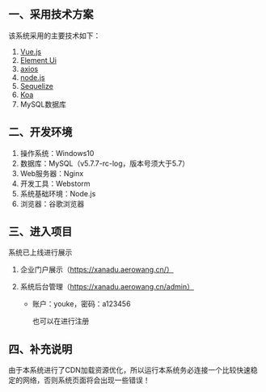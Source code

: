 ## 一、采用技术方案

该系统采用的主要技术如下：

1. [Vue.js](https://cn.vuejs.org/v2/guide/index.html)
2. [Element Ui](https://element.eleme.cn/#/zh-CN/component/installation)
3. [axios](http://www.axios-js.com/zh-cn/docs/index.html)
4. [node.js](https://nodejs.org/zh-cn/docs/)
5. [Sequelize](https://www.sequelize.com.cn/)
6. [Koa](https://koa.bootcss.com/)
7. MySQL数据库

## 二、开发环境

1. 操作系统：Windows10
2. 数据库：MySQL（v5.7.7-rc-log，版本号须大于5.7）
3. Web服务器：Nginx
4. 开发工具：Webstorm
5. 系统基础环境：Node.js
6. 浏览器：谷歌浏览器

## 三、进入项目

系统已上线进行展示

1. 企业门户展示（https://xanadu.aerowang.cn/）

2. 系统后台管理（https://xanadu.aerowang.cn/admin）

   - 账户：youke，密码：a123456

     也可以在进行注册

## 四、补充说明

由于本系统进行了CDN加载资源优化，所以运行本系统务必连接一个比较快速稳定的网络，否则系统页面将会出现一些错误！
